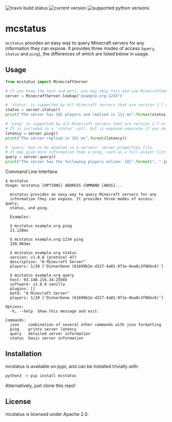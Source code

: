 ![travis build status](	https://img.shields.io/travis/Dinnerbone/mcstatus/master.svg)
![current version](https://img.shields.io/pypi/v/mcstatus.svg)
![supported python versions](https://img.shields.io/pypi/pyversions/mcstatus.svg)

mcstatus
========

`mcstatus` provides an easy way to query Minecraft servers for any information they can expose.
It provides three modes of access (`query`, `status` and `ping`), the differences of which are listed below in usage.

Usage
-----

```python
from mcstatus import MinecraftServer

# If you know the host and port, you may skip this and use MinecraftServer("example.org", 1234)
server = MinecraftServer.lookup("example.org:1234")

# 'status' is supported by all Minecraft servers that are version 1.7 or higher.
status = server.status()
print("The server has {0} players and replied in {1} ms".format(status.players.online, status.latency))

# 'ping' is supported by all Minecraft servers that are version 1.7 or higher.
# It is included in a 'status' call, but is exposed separate if you do not require the additional info.
latency = server.ping()
print("The server replied in {0} ms".format(latency))

# 'query' has to be enabled in a servers' server.properties file.
# It may give more information than a ping, such as a full player list or mod information.
query = server.query()
print("The server has the following players online: {0}".format(", ".join(query.players.names)))
```

Command Line Interface
```
$ mcstatus
Usage: mcstatus [OPTIONS] ADDRESS COMMAND [ARGS]...

  mcstatus provides an easy way to query Minecraft servers for any
  information they can expose. It provides three modes of access: query,
  status, and ping.

  Examples:

  $ mcstatus example.org ping
  21.120ms

  $ mcstatus example.org:1234 ping
  159.903ms

  $ mcstatus example.org status
  version: v1.8.8 (protocol 47)
  description: "A Minecraft Server"
  players: 1/20 ['Dinnerbone (61699b2e-d327-4a01-9f1e-0ea8c3f06bc6)']

  $ mcstatus example.org query
  host: 93.148.216.34:25565
  software: v1.8.8 vanilla
  plugins: []
  motd: "A Minecraft Server"
  players: 1/20 ['Dinnerbone (61699b2e-d327-4a01-9f1e-0ea8c3f06bc6)']

Options:
  -h, --help  Show this message and exit.

Commands:
  json    combination of several other commands with json formatting
  ping    prints server latency
  query   detailed server information
  status  basic server information
```

Installation
------------

mcstatus is available on pypi, and can be installed trivially with:

```bash
python3 -m pip install mcstatus
```

Alternatively, just clone this repo!

License
-------

mcstatus is licensed under Apache 2.0.
